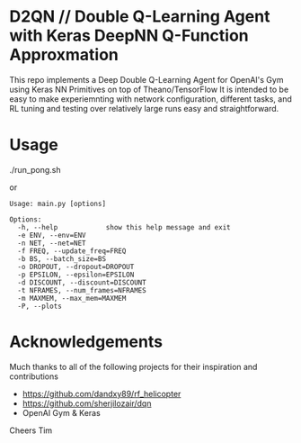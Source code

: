 # D2QN // Double Q-Learning Agent with Keras DeepNN Q-Function Approxmation

This repo implements a Deep Double Q-Learning Agent for OpenAI's Gym using Keras NN Primitives on top of Theano/TensorFlow
It is intended to be easy to make experiemnting with network configuration, different tasks, and RL tuning and testing over relatively large runs easy and straightforward.

# Usage

./run_pong.sh

or

```
Usage: main.py [options]

Options:
  -h, --help            show this help message and exit
  -e ENV, --env=ENV
  -n NET, --net=NET
  -f FREQ, --update_freq=FREQ
  -b BS, --batch_size=BS
  -o DROPOUT, --dropout=DROPOUT
  -p EPSILON, --epsilon=EPSILON
  -d DISCOUNT, --discount=DISCOUNT
  -t NFRAMES, --num_frames=NFRAMES
  -m MAXMEM, --max_mem=MAXMEM
  -P, --plots  
```

# Acknowledgements

Much thanks to all of the following projects for their inspiration and contributions
 - https://github.com/dandxy89/rf_helicopter
 - https://github.com/sherjilozair/dqn
 - OpenAI Gym & Keras

Cheers
Tim
